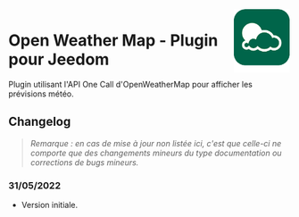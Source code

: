 <img align="right" src="../images/owm_icon.png" width="100">

# Open Weather Map - Plugin pour Jeedom

Plugin utilisant l'API One Call d'OpenWeatherMap pour afficher les prévisions météo.

## Changelog

>*Remarque : en cas de mise à jour non listée ici, c'est que celle-ci ne comporte que des changements mineurs du type documentation ou corrections de bugs mineurs.*

### 31/05/2022
- Version initiale.
